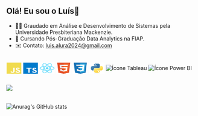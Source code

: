 ## Olá! Eu sou o Luís👋

- 👨‍🎓 Graudado em Análise e Desenvolvimento de Sistemas pela Universidade Presbiteriana Mackenzie.
- 🌱 Cursando Pós-Graduação Data Analytics na FIAP.
- ✉️ Contato: luis.alura2024@gmail.com

<div style="display: inline_block"><br>
  <img align="center" alt="Rafa-Js" height="30" width="40" src="https://raw.githubusercontent.com/devicons/devicon/master/icons/javascript/javascript-plain.svg">
  <img align="center" alt="Rafa-Ts" height="30" width="40" src="https://raw.githubusercontent.com/devicons/devicon/master/icons/typescript/typescript-plain.svg">
  <img align="center" alt="Rafa-React" height="30" width="40" src="https://raw.githubusercontent.com/devicons/devicon/master/icons/react/react-original.svg">
  <img align="center" alt="Rafa-HTML" height="30" width="40" src="https://raw.githubusercontent.com/devicons/devicon/master/icons/html5/html5-original.svg">
  <img align="center" alt="Rafa-CSS" height="30" width="40" src="https://raw.githubusercontent.com/devicons/devicon/master/icons/css3/css3-original.svg">
  <img align="center" alt="Rafa-Python" height="30" width="40" src="https://raw.githubusercontent.com/devicons/devicon/master/icons/python/python-original.svg">
  <img align="center" alt="Ícone Tableau" height="30" width="40" src="https://cdn.jsdelivr.net/npm/simple-icons@v6/icons/tableau.svg">
  <img align="center" alt="Ícone Power BI" height="30" width="40" src="https://cdn.jsdelivr.net/npm/simple-icons@v6/icons/powerbi.svg">
</div>
  
  ##
 
<div> 

  <a href="https://www.linkedin.com/in/luis-h-parra/" target="_blank"><img src="https://img.shields.io/badge/-LinkedIn-%230077B5?style=for-the-badge&logo=linkedin&logoColor=white" target="_blank"></a> 
  
</div>

  ##
![Anurag's GitHub stats](https://github-readme-stats.vercel.app/api?username=luisparra0&show_icons=true&theme=dark)
